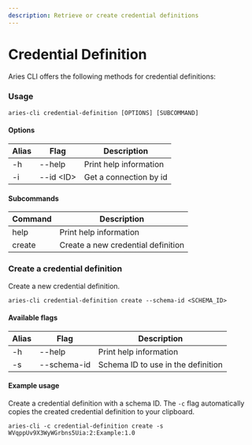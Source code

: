 ```yaml
---
description: Retrieve or create credential definitions
---
```


# Credential Definition

Aries CLI offers the following methods for credential definitions:

### Usage

```
aries-cli credential-definition [OPTIONS] [SUBCOMMAND]
```

#### Options

| Alias | Flag       | Description            |
| ----- | ---------- | ---------------------- |
| -h    | --help     | Print help information |
| -i    | --id \<ID> | Get a connection by id |

#### Subcommands

| Command | Description                        |
| ------- | ---------------------------------- |
| help    | Print help information             |
| create  | Create a new credential definition |

### Create a credential definition

Create a new credential definition.

```
aries-cli credential-definition create --schema-id <SCHEMA_ID>
```

#### Available flags

| Alias | Flag        | Description                        |
| ----- | ----------- | ---------------------------------- |
| -h    | --help      | Print help information             |
| -s    | --schema-id | Schema ID to use in the definition |

#### Example usage

Create a credential definition with a schema ID. The `-c` flag automatically copies the created credential definition to your clipboard.

```
aries-cli -c credential-definition create -s WVqppUv9X3WyWGrbns5Uia:2:Example:1.0
```
